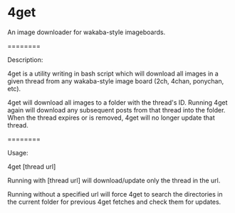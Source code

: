 4get
========

An image downloader for wakaba-style imageboards.

========

Description:

4get is a utility writing in bash script which will download all images in a given thread from any wakaba-style image board (2ch, 4chan, ponychan, etc).

4get will download all images to a folder with the thread's ID. Running 4get again will download any subsequent posts from that thread into the folder. When the thread expires or is removed, 4get will no longer update that thread.

========

Usage:

4get [thread url]


Running with [thread url] will download/update only the thread in the url.

Running without a specified url will force 4get to search the directories in the current folder for previous 4get fetches and check them for updates.
